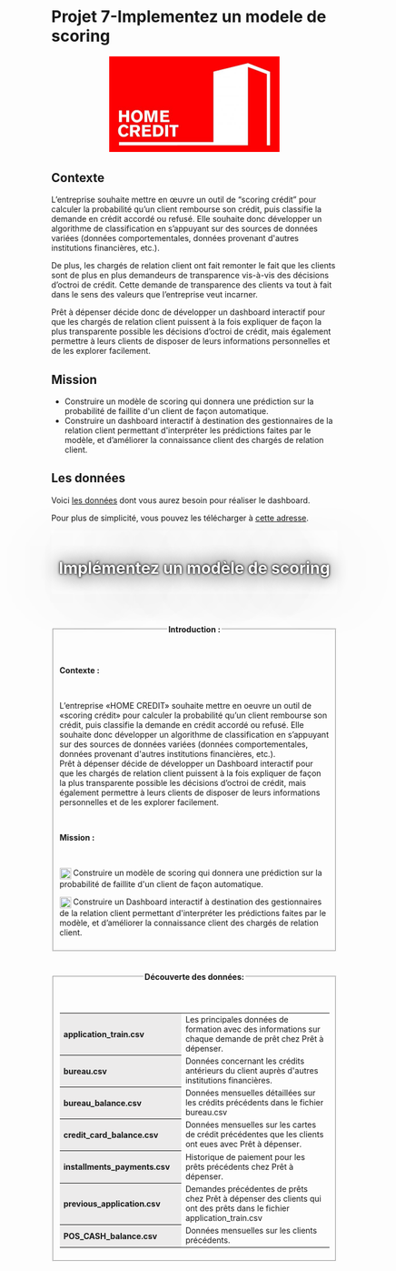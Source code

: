 <p align="center"><h1>Projet 7-Implementez un modele de scoring</h1></p>

<p align="center">
  <img src="https://github.com/mohamedtrabis/Projet-7-Implementez-un-modele-de-scoring/blob/main/Image/home credit.jpg" width="300" title="hover text">
</p>

## Contexte

L’entreprise souhaite mettre en œuvre un outil de “scoring crédit” pour calculer la probabilité qu’un client rembourse son crédit, puis classifie la demande en crédit accordé ou refusé. Elle souhaite donc développer un algorithme de classification en s’appuyant sur des sources de données variées (données comportementales, données provenant d'autres institutions financières, etc.).

De plus, les chargés de relation client ont fait remonter le fait que les clients sont de plus en plus demandeurs de transparence vis-à-vis des décisions d’octroi de crédit. Cette demande de transparence des clients va tout à fait dans le sens des valeurs que l’entreprise veut incarner.

Prêt à dépenser décide donc de développer un dashboard interactif pour que les chargés de relation client puissent à la fois expliquer de façon la plus transparente possible les décisions d’octroi de crédit, mais également permettre à leurs clients de disposer de leurs informations personnelles et de les explorer facilement. 

## Mission

- Construire un modèle de scoring qui donnera une prédiction sur la probabilité de faillite d'un client de façon automatique.
- Construire un dashboard interactif à destination des gestionnaires de la relation client permettant d'interpréter les prédictions faites par le modèle, et d’améliorer la connaissance client des chargés de relation client.

## Les données
<p>Voici <a href="https://www.kaggle.com/c/home-credit-default-risk/data">les données</a> dont vous aurez besoin pour réaliser le dashboard. </p>
</p>Pour plus de simplicité, vous pouvez les télécharger à <a href="https://s3-eu-west-1.amazonaws.com/static.oc-static.com/prod/courses/files/Parcours_data_scientist/Projet+-+Impl%C3%A9menter+un+mod%C3%A8le+de+scoring/Projet+Mise+en+prod+-+home-credit-default-risk.zip">cette adresse</a>.</p>

<div class='titre_h'style='text-shadow:0 0 2px #000,0 0 30px #000,0px 0px 5px #000, 0 0 150px #000;color:#fff;font-weight:bold;background: #fff;/*border: solid #F6E5CB 1px;*/padding: 10px;border-radius:0 4px 4px 4px;-moz-border-radius: 0px 4px 4px 4px;-webkit-border-radius: 0px 4px 4px 4px;/*border: solid #F67F2B 15px;*/background-color:#fff;text-align:center;'>
  <h1>Implémentez un modèle de scoring</h1>
</div>
<br>
<br>
<form>
  <fieldset>
    <legend class="alert alert-success" role="alert" style='margin:0 auto;'>
    <h4><b>Introduction :</b></h4>
    </legend>
    <br>
    <p class='tab2 active'><strong><span class="alert alert-info" role="alert">Contexte :</span></strong> </p>
    <br>
    <p>L’entreprise «HOME CREDIT» souhaite mettre en oeuvre un outil de «scoring crédit» pour calculer la probabilité qu’un client rembourse son crédit, puis classifie la demande en crédit accordé ou refusé. Elle souhaite donc développer un algorithme de classification en s’appuyant sur des sources de données variées (données comportementales, données provenant d'autres institutions financières, etc.).<br>
      Prêt à dépenser décide de développer un Dashboard interactif pour que les chargés de relation client puissent à la fois expliquer de façon la plus transparente possible les décisions d’octroi de crédit, mais également permettre à leurs clients de disposer de leurs informations personnelles et de les explorer facilement.</p>
    <br>
    <p class='tab2 active'><strong><span class="alert alert-info" role="alert">Mission :</span></strong></p>
    <br>
    <div class='description2'>
      <p align='left'><img src='https://www.icone-png.com/png/29/29379.png' width='20px' height='20px' align='top' /> Construire un modèle de scoring qui donnera une prédiction sur la probabilité de faillite d'un client de façon automatique.</p>
      <p align='left'><img src='https://www.icone-png.com/png/29/29379.png' width='20px' height='20px' align='top' /> Construire un Dashboard interactif à destination des gestionnaires de la relation client permettant d'interpréter les prédictions faites par le modèle, et d’améliorer la connaissance client des chargés de relation client.</p>
    </div>
  </fieldset>
</form>
</br>
<form>
  <fieldset>
    <legend class="alert alert-success" role="alert" style='margin:0 auto;'>
    <h4><b>Découverte des données:</b></h4>
    </legend>
    <br>
    <table width='100%' class='product-attribute-specs-table' id='product-attribute-specs-table'>
      <tr class='first odd'>
        <th class='label' style='background-color:#ECEBEB; text-align:left;font-weight:bold' width='30%'>application_train.csv</th>
        <td class='data last' width='50%'>Les principales données de formation avec des informations sur chaque demande de prêt chez Prêt à dépenser.</td>
      </tr>
      <tr class='even'>
        <th width='30%' class='label' style='background-color:#ECEBEB; text-align:left'>bureau.csv</th>
        <td width='30%' class='data last'>Données concernant les crédits antérieurs du client auprès d'autres institutions financières.</td>
      </tr>
      <tr class='last odd'>
        <th width='30%' class='label' style='background-color:#ECEBEB; text-align:left'>bureau_balance.csv</th>
        <td width='30%' class='data last'>Données mensuelles détaillées sur les crédits précédents dans le fichier bureau.csv</td>
      </tr>
      <tr class='last odd'>
        <th class='label' style='background-color:#ECEBEB; text-align:left'>credit_card_balance.csv</th>
        <td class='data last'>Données mensuelles sur les cartes de crédit précédentes que les clients ont eues avec Prêt à dépenser.</td>
      </tr>
      <tr class='last odd'>
        <th class='label' style='background-color:#ECEBEB; text-align:left'>installments_payments.csv</th>
        <td class='data last'>Historique de paiement pour les prêts précédents chez Prêt à dépenser.</td>
      </tr>
      <tr class='last odd'>
        <th width='30%' class='label' style='background-color:#ECEBEB; text-align:left'>previous_application.csv</th>
        <td width='30%' class='data last'>Demandes précédentes de prêts chez Prêt à dépenser des clients qui ont des prêts dans le fichier application_train.csv</td>
      </tr>
      <tr class='last odd'>
        <th width='30%' class='label' style='background-color:#ECEBEB; text-align:left'>POS_CASH_balance.csv</th>
        <td width='30%' class='data last'>Données mensuelles sur les clients précédents.</td>
      </tr>
    </table>
  </fieldset>
</form>

